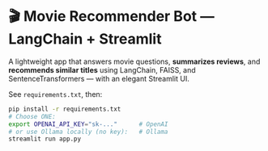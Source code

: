 # 🎬 Movie Recommender Bot — LangChain + Streamlit

A lightweight app that answers movie questions, **summarizes reviews**, and **recommends similar titles** using LangChain, FAISS, and SentenceTransformers — with an elegant Streamlit UI.

See `requirements.txt`, then:
```bash
pip install -r requirements.txt
# Choose ONE:
export OPENAI_API_KEY="sk-..."      # OpenAI
# or use Ollama locally (no key):   # Ollama
streamlit run app.py
```

